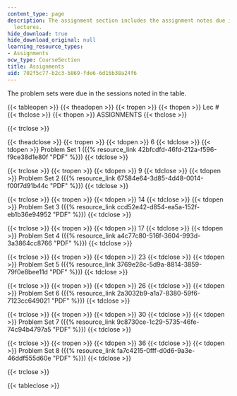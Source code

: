 ```yaml
---
content_type: page
description: The assignment section includes the assignment notes due in the respective
  lectures.
hide_download: true
hide_download_original: null
learning_resource_types:
- Assignments
ocw_type: CourseSection
title: Assignments
uid: 702f5c77-b2c3-b869-fde6-6d16b38a24f6
---
```


The problem sets were due in the sessions noted in the table.

{{< tableopen >}}
{{< theadopen >}}
{{< tropen >}}
{{< thopen >}}
Lec #
{{< thclose >}}
{{< thopen >}}
ASSIGNMENTS
{{< thclose >}}

{{< trclose >}}

{{< theadclose >}}
{{< tropen >}}
{{< tdopen >}}
6
{{< tdclose >}}
{{< tdopen >}}
Problem Set 1 ({{% resource_link 42bfcdfd-46fd-212a-f596-f9ce38d1e80f "PDF" %}})
{{< tdclose >}}

{{< trclose >}}
{{< tropen >}}
{{< tdopen >}}
9
{{< tdclose >}}
{{< tdopen >}}
Problem Set 2 ({{% resource_link 67584e64-3d85-4d48-0014-f00f7d91b44c "PDF" %}})
{{< tdclose >}}

{{< trclose >}}
{{< tropen >}}
{{< tdopen >}}
14
{{< tdclose >}}
{{< tdopen >}}
Problem Set 3 ({{% resource_link ccd52e42-d854-ea5a-152f-eb1b36e94952 "PDF" %}})
{{< tdclose >}}

{{< trclose >}}
{{< tropen >}}
{{< tdopen >}}
17
{{< tdclose >}}
{{< tdopen >}}
Problem Set 4 ({{% resource_link a4c77c80-516f-3604-993d-3a3864cc8766 "PDF" %}})
{{< tdclose >}}

{{< trclose >}}
{{< tropen >}}
{{< tdopen >}}
23
{{< tdclose >}}
{{< tdopen >}}
Problem Set 5 ({{% resource_link 3769e28c-5d9a-8814-3859-79f0e8bee11d "PDF" %}})
{{< tdclose >}}

{{< trclose >}}
{{< tropen >}}
{{< tdopen >}}
26
{{< tdclose >}}
{{< tdopen >}}
Problem Set 6 ({{% resource_link 2a3032b9-a1a7-8380-59f6-7123cc649021 "PDF" %}})
{{< tdclose >}}

{{< trclose >}}
{{< tropen >}}
{{< tdopen >}}
30
{{< tdclose >}}
{{< tdopen >}}
Problem Set 7 ({{% resource_link 9c8730ce-1c29-5735-46fe-74c94b4797a5 "PDF" %}})
{{< tdclose >}}

{{< trclose >}}
{{< tropen >}}
{{< tdopen >}}
36
{{< tdclose >}}
{{< tdopen >}}
Problem Set 8 ({{% resource_link fa7c4215-0fff-d0d6-9a3e-46ddf555d60e "PDF" %}})
{{< tdclose >}}

{{< trclose >}}

{{< tableclose >}}
